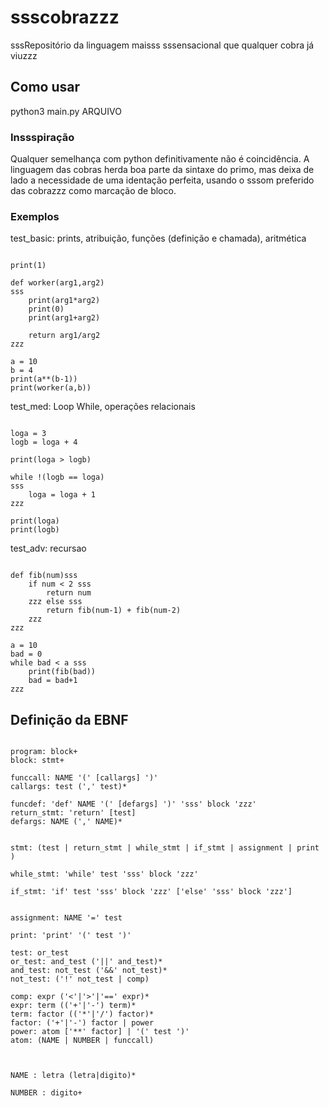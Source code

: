 # ssscobrazzz

sssRepositório da linguagem maisss sssensacional que 
qualquer cobra já viuzzz


## Como usar

python3 main.py ARQUIVO

### Inssspiração

Qualquer semelhança com python definitivamente não é coincidência. A linguagem das cobras herda boa parte da sintaxe do primo, mas deixa de lado a necessidade de uma identação perfeita, usando o sssom preferido das cobrazzz como marcação de bloco. 

### Exemplos

test_basic: prints, atribuição, funções (definição e chamada), aritmética

``` 

print(1)

def worker(arg1,arg2)
sss
    print(arg1*arg2)
    print(0)
    print(arg1+arg2)
    
    return arg1/arg2
zzz

a = 10
b = 4
print(a**(b-1))
print(worker(a,b))

```



test_med: Loop While, operações relacionais

```

loga = 3
logb = loga + 4

print(loga > logb)

while !(logb == loga) 
sss
    loga = loga + 1
zzz

print(loga)
print(logb)

```


test_adv: recursao

```

def fib(num)sss
    if num < 2 sss
        return num
    zzz else sss
        return fib(num-1) + fib(num-2)
    zzz
zzz

a = 10
bad = 0
while bad < a sss
    print(fib(bad))
    bad = bad+1
zzz 

``` 

## Definição da EBNF


```EBNF

program: block+
block: stmt+

funccall: NAME '(' [callargs] ')'
callargs: test (',' test)*

funcdef: 'def' NAME '(' [defargs] ')' 'sss' block 'zzz'
return_stmt: 'return' [test]
defargs: NAME (',' NAME)*


stmt: (test | return_stmt | while_stmt | if_stmt | assignment | print )

while_stmt: 'while' test 'sss' block 'zzz'

if_stmt: 'if' test 'sss' block 'zzz' ['else' 'sss' block 'zzz'] 


assignment: NAME '=' test

print: 'print' '(' test ')' 

test: or_test
or_test: and_test ('||' and_test)*
and_test: not_test ('&&' not_test)*
not_test: ('!' not_test | comp)

comp: expr ('<'|'>'|'==' expr)*
expr: term (('+'|'-') term)*
term: factor (('*'|'/') factor)*
factor: ('+'|'-') factor | power
power: atom ['**' factor] | '(' test ')'
atom: (NAME | NUMBER | funccall)



NAME : letra (letra|digito)*

NUMBER : digito+

``` 
